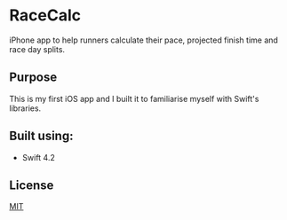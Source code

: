# RaceCalc

iPhone app to help runners calculate their pace, projected finish time and race day splits. 

## Purpose
This is my first iOS app and I built it to familiarise myself with Swift's libraries. 

## Built using:
* Swift 4.2

## License
[MIT](https://choosealicense.com/licenses/mit/)
